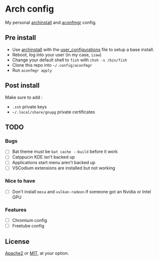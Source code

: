 # Arch config

My personal [archinstall] and [aconfmgr] config.

## Pre install

- Use [archinstall] with the [user_configurations](./archinstall/user_configuration.json) file
to setup a base install.
- Reboot, log into your user (in my case, `izaw`)
- Change your default shell to `fish` with `chsh -s /bin/fish`
- Clone this repo into `~/.config/aconfmgr`
- Run `aconfmgr apply`

## Post install

Make sure to add :

- `.ssh` private keys
- `~/.local/share/gnupg` private certificates

## TODO

### Bugs

- [ ] Bat theme must be `bat cache --build` before it work
- [ ] Catppucin KDE isn't backed up
- [ ] Applications start menu aren't backed up
- [ ] VSCodium extensions are installed but not working

### Nice to have

- [ ] Don't install `mesa` and `vulkan-radeon` if someone got an Nvidia or Intel GPU

### Features

- [ ] Chromium config
- [ ] Freetube config

## License

[Apache2](LICENSE-APACHE) or [MIT](LICENSE-MIT), at your option.

[archinstall]: https://github.com/archlinux/archinstall
[aconfmgr]: https://github.com/CyberShadow/aconfmgr
